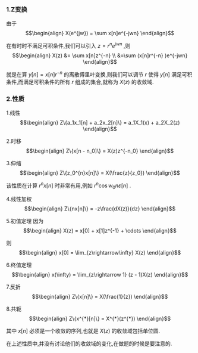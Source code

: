 ### 1.Z变换
由于
$$\begin{align}
    X(e^{jw}) = \sum x[n]e^{-jwn}
\end{align}$$

在有时时不满足可积条件,我们可以引入 $z = r^{n}e^{jwn}$ ,则
$$\begin{align}
    X(z) &= \sum x[n]z^{-n} \\
    &=\sum (x[n]r^{-n} )e^{-jwn}
\end{align}$$

就是在算 $y[n] = x[n]r^{-n}$ 的离散傅里叶变换,则我们可以调节 $r$ 使得 $y[n]$ 满足可积条件,而满足可积条件的所有 $r$ 组成的集合,就称为 $X(z)$ 的收敛域.

### 2.性质
1.线性
$$\begin{align}
    Z\{a_1x_1[n] + a_2x_2[n]\} = a_1X_1(x) + a_2X_2(z)
\end{align}$$

2.时移
$$\begin{align}
    Z\{x[n - n_0]\} = X(z)z^{-n_0} 
\end{align}$$

3.伸缩
$$\begin{align}
    Z\{z_0^{n}x[n]\} = X(\frac{z}{z_0})
\end{align}$$

该性质在计算 $r^nx[n]$ 时非常有用,例如 $r^n\cos w_0 n \varepsilon[n]$ .

4.线性加权
$$\begin{align}
    Z\{nx[n]\} = -z\frac{dX(z)}{dz}
\end{align}$$

5.初值定理
因为
$$\begin{align}
    X(z) = x[0] + x[1]z^{-1} + \cdots
\end{align}$$

则
$$\begin{align}
    x[0] = \lim_{z\rightarrow\infty} X(z)
\end{align}$$

6.终值定理
$$\begin{align}
    x(\infty) = \lim_{z\rightarrow 1} (z - 1)X(z)
\end{align}$$

7.反折
$$\begin{align}
    Z\{x[n]\} = X(\frac{1}{z})
\end{align}$$

8.共轭
$$\begin{align}
    Z\{x^{*}[n]\} = X^{*}(z^{*})
\end{align}$$


其中 $x[n]$ 必须是一个收敛的序列,也就是 $X(z)$ 的收敛域包括单位圆.

在上述性质中,并没有讨论他们的收敛域的变化,在做题的时候是要注意的.